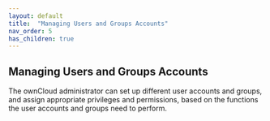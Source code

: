 ```yaml
---
layout: default
title:  "Managing Users and Groups Accounts"
nav_order: 5
has_children: true
---
```


## Managing Users and Groups Accounts

The ownCloud administrator can set up different user accounts and groups, and assign appropriate privileges and permissions, based on the functions the user accounts and groups need to perform.

